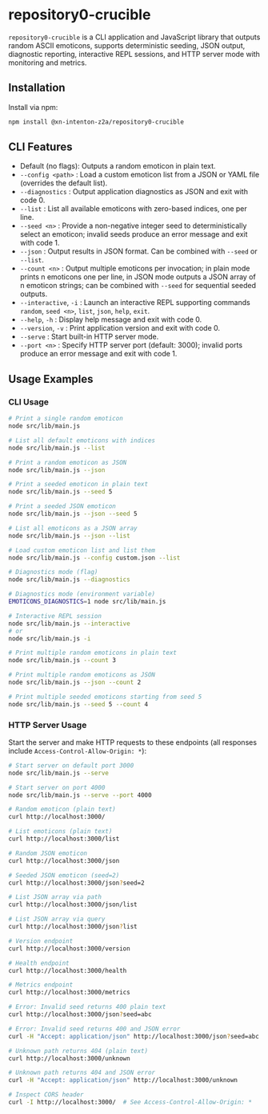 # repository0-crucible

`repository0-crucible` is a CLI application and JavaScript library that outputs random ASCII emoticons, supports deterministic seeding, JSON output, diagnostic reporting, interactive REPL sessions, and HTTP server mode with monitoring and metrics.

## Installation

Install via npm:

```bash
npm install @xn-intenton-z2a/repository0-crucible
```

## CLI Features

- Default (no flags): Outputs a random emoticon in plain text.
- `--config <path>`      : Load a custom emoticon list from a JSON or YAML file (overrides the default list).
- `--diagnostics`        : Output application diagnostics as JSON and exit with code 0.
- `--list`               : List all available emoticons with zero-based indices, one per line.
- `--seed <n>`           : Provide a non-negative integer seed to deterministically select an emoticon; invalid seeds produce an error message and exit with code 1.
- `--json`               : Output results in JSON format. Can be combined with `--seed` or `--list`.
- `--count <n>`          : Output multiple emoticons per invocation; in plain mode prints n emoticons one per line, in JSON mode outputs a JSON array of n emoticon strings; can be combined with `--seed` for sequential seeded outputs.
- `--interactive`, `-i`  : Launch an interactive REPL supporting commands `random`, `seed <n>`, `list`, `json`, `help`, `exit`.
- `--help`, `-h`         : Display help message and exit with code 0.
- `--version`, `-v`      : Print application version and exit with code 0.
- `--serve`              : Start built-in HTTP server mode.
- `--port <n>`           : Specify HTTP server port (default: 3000); invalid ports produce an error message and exit with code 1.

## Usage Examples

### CLI Usage

```bash
# Print a single random emoticon
node src/lib/main.js

# List all default emoticons with indices
node src/lib/main.js --list

# Print a random emoticon as JSON
node src/lib/main.js --json

# Print a seeded emoticon in plain text
node src/lib/main.js --seed 5

# Print a seeded JSON emoticon
node src/lib/main.js --json --seed 5

# List all emoticons as a JSON array
node src/lib/main.js --json --list

# Load custom emoticon list and list them
node src/lib/main.js --config custom.json --list

# Diagnostics mode (flag)
node src/lib/main.js --diagnostics

# Diagnostics mode (environment variable)
EMOTICONS_DIAGNOSTICS=1 node src/lib/main.js

# Interactive REPL session
node src/lib/main.js --interactive
# or
node src/lib/main.js -i

# Print multiple random emoticons in plain text
node src/lib/main.js --count 3

# Print multiple random emoticons as JSON
node src/lib/main.js --json --count 2

# Print multiple seeded emoticons starting from seed 5
node src/lib/main.js --seed 5 --count 4
```

### HTTP Server Usage

Start the server and make HTTP requests to these endpoints (all responses include `Access-Control-Allow-Origin: *`):

```bash
# Start server on default port 3000
node src/lib/main.js --serve

# Start server on port 4000
node src/lib/main.js --serve --port 4000

# Random emoticon (plain text)
curl http://localhost:3000/

# List emoticons (plain text)
curl http://localhost:3000/list

# Random JSON emoticon
curl http://localhost:3000/json

# Seeded JSON emoticon (seed=2)
curl http://localhost:3000/json?seed=2

# List JSON array via path
curl http://localhost:3000/json/list

# List JSON array via query
curl http://localhost:3000/json?list

# Version endpoint
curl http://localhost:3000/version

# Health endpoint
curl http://localhost:3000/health

# Metrics endpoint
curl http://localhost:3000/metrics

# Error: Invalid seed returns 400 plain text
curl http://localhost:3000/json?seed=abc

# Error: Invalid seed returns 400 and JSON error
curl -H "Accept: application/json" http://localhost:3000/json?seed=abc

# Unknown path returns 404 (plain text)
curl http://localhost:3000/unknown

# Unknown path returns 404 and JSON error
curl -H "Accept: application/json" http://localhost:3000/unknown

# Inspect CORS header
curl -I http://localhost:3000/  # See Access-Control-Allow-Origin: *
```
